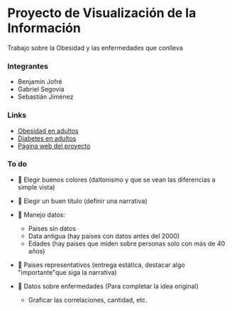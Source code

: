 # Proyecto de Visualización de la Información

Trabajo sobre la Obesidad y las enfermedades que conlleva

### Integrantes

- Benjamín Jofré
- Gabriel Segovia
- Sebastián Jiménez

### Links

- [Obesidad en adultos](https://data.worldobesity.org/tables/prevalence-of-adult-overweight-obesity-2)
- [Diabetes en adultos](https://data.worldbank.org/indicator/SH.STA.DIAB.ZS?end=2024&start=2000&view=map)
- [Página web del proyecto](https://jimenez73.github.io/Proyecto_InfoVis_Grupo15/)

### To do

- 🔴 Elegir buenos colores (daltonismo y que se vean las diferencias a simple vista)
- 🔴 Elegir un buen título (definir una narrativa)
- 🔴 Manejo datos:
    - Paises sin datos
    - Data antigua (hay paises con datos antes del 2000)
    - Edades (hay paises que miden sobre personas solo con más de 40 años)

- 🔴 Paises representativos (entrega estática, destacar algo "importante"que siga la narrativa)
- 🔴 Datos sobre enfermedades (Para completar la idea original)
    - Graficar las correlaciones, cantidad, etc.